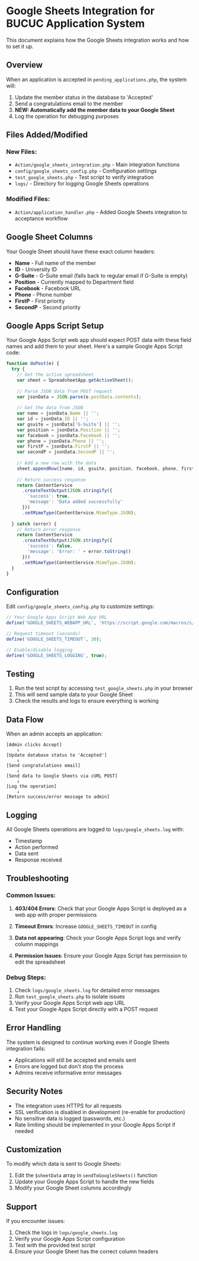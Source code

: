 # Google Sheets Integration for BUCUC Application System

This document explains how the Google Sheets integration works and how to set it up.

## Overview

When an application is accepted in `pending_applications.php`, the system will:
1. Update the member status in the database to 'Accepted'
2. Send a congratulations email to the member
3. **NEW: Automatically add the member data to your Google Sheet**
4. Log the operation for debugging purposes

## Files Added/Modified

### New Files:
- `Action/google_sheets_integration.php` - Main integration functions
- `config/google_sheets_config.php` - Configuration settings
- `test_google_sheets.php` - Test script to verify integration
- `logs/` - Directory for logging Google Sheets operations

### Modified Files:
- `Action/application_handler.php` - Added Google Sheets integration to acceptance workflow

## Google Sheet Columns

Your Google Sheet should have these exact column headers:
- **Name** - Full name of the member
- **ID** - University ID
- **G-Suite** - G-Suite email (falls back to regular email if G-Suite is empty)
- **Position** - Currently mapped to Department field
- **Facebook** - Facebook URL
- **Phone** - Phone number
- **FirstP** - First priority
- **SecondP** - Second priority

## Google Apps Script Setup

Your Google Apps Script web app should expect POST data with these field names and add them to your sheet. Here's a sample Google Apps Script code:

```javascript
function doPost(e) {
  try {
    // Get the active spreadsheet
    var sheet = SpreadsheetApp.getActiveSheet();
    
    // Parse JSON data from POST request
    var jsonData = JSON.parse(e.postData.contents);
    
    // Get the data from JSON
    var name = jsonData.Name || '';
    var id = jsonData.ID || '';
    var gsuite = jsonData['G-Suite'] || '';
    var position = jsonData.Position || '';
    var facebook = jsonData.Facebook || '';
    var phone = jsonData.Phone || '';
    var firstP = jsonData.FirstP || '';
    var secondP = jsonData.SecondP || '';
    
    // Add a new row with the data
    sheet.appendRow([name, id, gsuite, position, facebook, phone, firstP, secondP]);
    
    // Return success response
    return ContentService
      .createTextOutput(JSON.stringify({
        'success': true,
        'message': 'Data added successfully'
      }))
      .setMimeType(ContentService.MimeType.JSON);
      
  } catch (error) {
    // Return error response
    return ContentService
      .createTextOutput(JSON.stringify({
        'success': false,
        'message': 'Error: ' + error.toString()
      }))
      .setMimeType(ContentService.MimeType.JSON);
  }
}
```

## Configuration

Edit `config/google_sheets_config.php` to customize settings:

```php
// Your Google Apps Script Web App URL
define('GOOGLE_SHEETS_WEBAPP_URL', 'https://script.google.com/macros/s/YOUR_SCRIPT_ID/exec');

// Request timeout (seconds)
define('GOOGLE_SHEETS_TIMEOUT', 30);

// Enable/disable logging
define('GOOGLE_SHEETS_LOGGING', true);
```

## Testing

1. Run the test script by accessing `test_google_sheets.php` in your browser
2. This will send sample data to your Google Sheet
3. Check the results and logs to ensure everything is working

## Data Flow

When an admin accepts an application:

```
[Admin clicks Accept] 
    ↓
[Update database status to 'Accepted']
    ↓
[Send congratulations email]
    ↓
[Send data to Google Sheets via cURL POST]
    ↓
[Log the operation]
    ↓
[Return success/error message to admin]
```

## Logging

All Google Sheets operations are logged to `logs/google_sheets.log` with:
- Timestamp
- Action performed
- Data sent
- Response received

## Troubleshooting

### Common Issues:

1. **403/404 Errors**: Check that your Google Apps Script is deployed as a web app with proper permissions

2. **Timeout Errors**: Increase `GOOGLE_SHEETS_TIMEOUT` in config

3. **Data not appearing**: Check your Google Apps Script logs and verify column mappings

4. **Permission Issues**: Ensure your Google Apps Script has permission to edit the spreadsheet

### Debug Steps:

1. Check `logs/google_sheets.log` for detailed error messages
2. Run `test_google_sheets.php` to isolate issues
3. Verify your Google Apps Script web app URL
4. Test your Google Apps Script directly with a POST request

## Error Handling

The system is designed to continue working even if Google Sheets integration fails:
- Applications will still be accepted and emails sent
- Errors are logged but don't stop the process
- Admins receive informative error messages

## Security Notes

- The integration uses HTTPS for all requests
- SSL verification is disabled in development (re-enable for production)
- No sensitive data is logged (passwords, etc.)
- Rate limiting should be implemented in your Google Apps Script if needed

## Customization

To modify which data is sent to Google Sheets:
1. Edit the `$sheetData` array in `sendToGoogleSheets()` function
2. Update your Google Apps Script to handle the new fields
3. Modify your Google Sheet columns accordingly

## Support

If you encounter issues:
1. Check the logs in `logs/google_sheets.log`
2. Verify your Google Apps Script configuration
3. Test with the provided test script
4. Ensure your Google Sheet has the correct column headers
